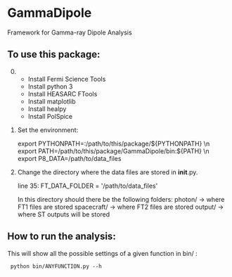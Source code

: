 # GammaDipole
Framework for Gamma-ray Dipole Analysis

To use this package:
--------------------

0) - Install Fermi Science Tools
   - Install python 3
   - Install HEASARC FTools
   - Install matplotlib
   - Install healpy
   - Install PolSpice

1) Set the environment:
  
    export PYTHONPATH=:/path/to/this/package/${PYTHONPATH} \n
    export PATH=/path/to/this/package/GammaDipole/bin:${PATH} \n
    export P8_DATA=/path/to/data_files

2) Change the directory where the data files are stored in __init__.py.

   line 35:
   	FT_DATA_FOLDER = '/path/to/data_files'

   In this directory should there be the following folders:
        photon/      -> where FT1 files are stored
	spacecraft/  -> where FT2 files are stored
	output/      -> where ST outputs will be stored


How to run the analysis:
------------------------
This will show all the possible settings of a given function in bin/ :

     python bin/ANYFUNCTION.py --h 
